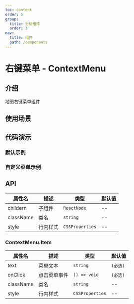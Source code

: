 ```yaml
---
toc: content
order: 5
group:
  title: 分析组件
  order: 3
nav:
  title: 组件
  path: /components
---
```


# 右键菜单 - ContextMenu

## 介绍

地图右键菜单组件

## 使用场景

## 代码演示

### 默认示例

<code src="./demos/default.tsx" compact defaultShowCode></code>

### 自定义菜单示例

<code src="./demos/custom.tsx"></code>

## API

| 属性名    | 描述     | 类型            | 默认值 |
| --------- | -------- | --------------- | ------ |
| childern  | 子组件   | `ReactNode`     | --     |
| className | 类名     | `string`        | --     |
| style     | 行内样式 | `CSSProperties` | --     |

### ContextMenu.Item

| 属性名    | 描述         | 类型            | 默认值   |
| --------- | ------------ | --------------- | -------- |
| text      | 菜单文本     | `string`        | `(必选)` |
| onClick   | 点击菜单事件 | `() => void`    | `(必选)` |
| className | 类名         | `string`        | --       |
| style     | 行内样式     | `CSSProperties` | --       |

